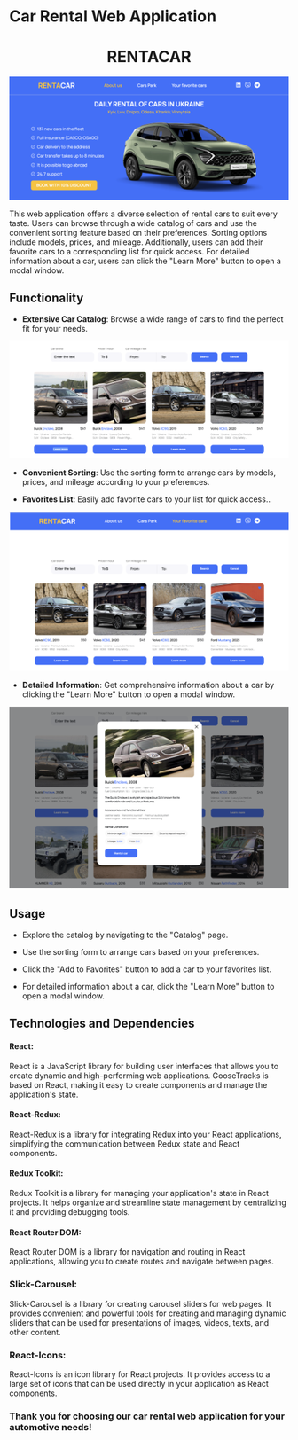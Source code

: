 # Car Rental Web Application
<h1 align="center">RENTACAR</h1>

<p align="center">
  <img src="./src/images/forReadme/home-page.png" alt="RENTACAR">
</p>

This web application offers a diverse selection of rental cars to suit every taste. Users can browse through a wide catalog of cars and use the convenient sorting feature based on their preferences. Sorting options include models, prices, and mileage. Additionally, users can add their favorite cars to a corresponding list for quick access. For detailed information about a car, users can click the "Learn More" button to open a modal window.

## Functionality

- **Extensive Car Catalog**: Browse a wide range of cars to find the perfect fit for your needs.

<p align="center">
  <img src="./src/images/forReadme/catalog.png" alt="RENTACAR">
</p>

- **Convenient Sorting**: Use the sorting form to arrange cars by models, prices, and mileage according to your preferences.

- **Favorites List**: Easily add favorite cars to your list for quick access..

<p align="center">
  <img src="./src/images/forReadme/favorite.png" alt="RENTACAR">
</p>

- **Detailed Information**: Get comprehensive information about a car by clicking the "Learn More" button to open a modal window.

<p align="center">
  <img src="./src/images/forReadme/modal.png" alt="RENTACAR">
</p>

## Usage

- Explore the catalog by navigating to the "Catalog" page.

- Use the sorting form to arrange cars based on your preferences.

- Click the "Add to Favorites" button to add a car to your favorites list.

- For detailed information about a car, click the "Learn More" button to open a modal window.

## Technologies and Dependencies

#### React:
React is a JavaScript library for building user interfaces that allows you to create dynamic and high-performing web applications. GooseTracks is based on React, making it easy to create components and manage the application's state.

#### React-Redux:
React-Redux is a library for integrating Redux into your React applications, simplifying the communication between Redux state and React components.

#### Redux Toolkit:
Redux Toolkit is a library for managing your application's state in React projects. It helps organize and streamline state management by centralizing it and providing debugging tools.

#### React Router DOM:
React Router DOM is a library for navigation and routing in React applications, allowing you to create routes and navigate between pages.

### Slick-Carousel: 
Slick-Carousel is a library for creating carousel sliders for web pages. It provides convenient and powerful tools for creating and managing dynamic sliders that can be used for presentations of images, videos, texts, and other content.

### React-Icons:
React-Icons is an icon library for React projects. It provides access to a large set of icons that can be used directly in your application as React components.



### Thank you for choosing our car rental web application for your automotive needs!
